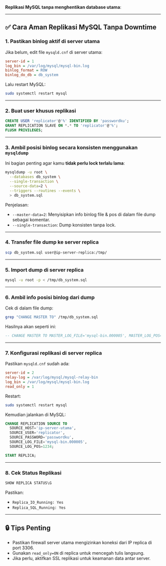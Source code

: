 
**Replikasi MySQL tanpa menghentikan database utama**:

---

## ✅ Cara Aman Replikasi MySQL Tanpa Downtime

### 1. **Pastikan binlog aktif di server utama**
Jika belum, edit file `mysqld.cnf` di server utama:

```ini
server-id = 1
log_bin = /var/log/mysql/mysql-bin.log
binlog_format = ROW
binlog_do_db = db_system
```

Lalu restart MySQL:
```bash
sudo systemctl restart mysql
```

---

### 2. **Buat user khusus replikasi**

```sql
CREATE USER 'replicator'@'%' IDENTIFIED BY 'passwordku';
GRANT REPLICATION SLAVE ON *.* TO 'replicator'@'%';
FLUSH PRIVILEGES;
```

---

### 3. **Ambil posisi binlog secara konsisten menggunakan `mysqldump`**
Ini bagian penting agar kamu **tidak perlu lock terlalu lama**:

```bash
mysqldump -u root \
  --databases db_system \
  --single-transaction \
  --source-data=2 \
  --triggers --routines --events \
  > db_system.sql
```

Penjelasan:
- `--master-data=2`: Menyisipkan info binlog file & pos di dalam file dump sebagai komentar.
- `--single-transaction`: Dump konsisten tanpa lock.

---

### 4. **Transfer file dump ke server replica**
```bash
scp db_system.sql user@ip-server-replica:/tmp/
```

---

### 5. **Import dump di server replica**
```bash
mysql -u root -p < /tmp/db_system.sql
```

---

### 6. **Ambil info posisi binlog dari dump**
Cek di dalam file dump:
```bash
grep "CHANGE MASTER TO" /tmp/db_system.sql
```

Hasilnya akan seperti ini:
```sql
-- CHANGE MASTER TO MASTER_LOG_FILE='mysql-bin.000005', MASTER_LOG_POS=1234;
```

---

### 7. **Konfigurasi replikasi di server replica**

Pastikan `mysqld.cnf` sudah ada:
```ini
server-id = 2
relay-log = /var/log/mysql/mysql-relay-bin
log_bin = /var/log/mysql/mysql-bin.log
read_only = 1
```

Restart:
```bash
sudo systemctl restart mysql
```

Kemudian jalankan di MySQL:

```sql
CHANGE REPLICATION SOURCE TO
  SOURCE_HOST='ip-server-utama',
  SOURCE_USER='replicator',
  SOURCE_PASSWORD='passwordku',
  SOURCE_LOG_FILE='mysql-bin.000005',
  SOURCE_LOG_POS=1234;

START REPLICA;
```

---

### 8. **Cek Status Replikasi**
```sql
SHOW REPLICA STATUS\G
```

Pastikan:
- `Replica_IO_Running: Yes`
- `Replica_SQL_Running: Yes`

---

## 🔒 Tips Penting
- Pastikan firewall server utama mengizinkan koneksi dari IP replica di port 3306.
- Gunakan `read_only=ON` di replica untuk mencegah tulis langsung.
- Jika perlu, aktifkan SSL replikasi untuk keamanan data antar server.

